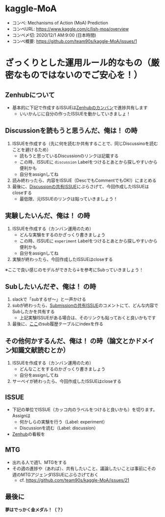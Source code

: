# kaggle-MoA

- コンペ: Mechanisms of Action (MoA) Prediction  
- コンペURL: https://www.kaggle.com/c/lish-moa/overview  
- コンペ〆切: 2020/12/1 AM:9:00 (日本時間)  
- コンペ概要: https://github.com/team90s/kaggle-MoA/issues/1

# ざっくりとした運用ルール的なもの（厳密なものではないのでご安心を！）

## Zenhubについて
- 基本的に下記で作成するISSUEは[Zenhubのカンバン](https://github.com/team90s/kaggle-MoA/pulls#zenhub)で進捗共有します
    - いいかんじに自分の作ったISSUEを動かしていきましょ！

## Discussionを読もうと思うんだ、俺は！ の時
1. ISSUEを作成する（先に何を読むか共有することで、同じDiscussinoを読むことを避けるため）
    - 読もうと思っているDiscussionのリンクは記載する
    - この時、ISSUEに `discussion` Labelをつけるとあとから探しやすいから便利かも
    - 自分をassignしてね
2. 読み終わったら、内容をISSUE（DescでもCommentでもOK!）にまとめる
3. 最後に、[Discussionの共有ISSUE](https://github.com/team90s/kaggle-MoA/issues/7)にぶらさげて、今回作成したISSUEはcloseする
    - 最低限、元ISSUEのリンクは貼っていきましょう！

## 実験したいんだ、俺は！ の時
1. ISSUEを作成する（カンバン運用のため）
    - どんな実験をするのかざっくり書きましょう
    - この時、ISSUEに `experiment` Labelをつけるとあとから探しやすいから便利かも
    - 自分をassignしてね
2. 実験が終わったら、今回作成したISSUEはcloseする

※ここで良い感じのモデルができたら↓を参考にSubっていきましょう！

## Subしたいんだぞ、俺は！ の時
1. slackで「subするぜ〜」と一声かける
2. subが終わったら、[Submissionの共有ISSUE](https://github.com/team90s/kaggle-MoA/issues/6)のコメントにて、どんな内容でSubしたかを共有する
    - 上記実験ISSUEがある場合は、そのリンクも貼っておくと良いかもです
3. 最後に、[ここ](https://github.com/team90s/kaggle-MoA/issues/6#issue-696270623)のsub履歴テーブルにindexを作る

## その他何かするんだ、俺は！ の時（論文とかドメイン知識文献読むとか）
1. ISSUEを作成する（カンバン運用のため）
    - どんなことをするのかざっくり書きましょう
    - 自分をassignしてね
2. サーベイが終わったら、今回作成したISSUEはcloseする

## ISSUE
- 下記の単位でISSUE（カッコ内のラベルをつけると良いかも）を切ります。Assignは
    - 何かしらの実験を行う（Label: experiment）
    - Discussionを読む（Label: discussion）
- [Zenhub](https://github.com/team90s/kaggle-MoA/actions/new#workspaces/team90s-kaggle-5f545e45091f22000fc0f999/board?repos=293188835)の看板を


## MTG
- 出れる人で週1、MTGをする
- その週の進捗や（あれば）、共有したいこと、議論したいことは事前にその週のMTGアジェンダISSUEにぶらさげておく
    - cf. https://github.com/team90s/kaggle-MoA/issues/21

## 最後に
**夢はでっかく金メダル！（？）**

